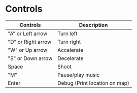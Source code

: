 # Controls
| Controls | Description |
|---|---|
| "A" or Left arrow | Turn left |
| "D" or Right arrow | Turn right |
| "W" or Up arrow | Accelerate |
| "S" or Down arrow | Decelerate |
| Space | Shoot |
| "M" | Pause/play music |
| Enter | Debug (Print location on map) |